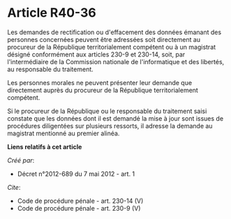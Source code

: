 # Article R40-36

Les demandes de rectification ou d'effacement des données émanant des personnes concernées peuvent être adressées soit
directement au procureur de la République territorialement compétent ou à un magistrat désigné conformément aux articles
230-9 et 230-14, soit, par l'intermédiaire de la Commission nationale de l'informatique et des libertés, au responsable du
traitement. 

Les personnes morales ne peuvent présenter leur demande que directement auprès du procureur de la République territorialement
compétent. 

Si le procureur de la République ou le responsable du traitement saisi constate que les données dont il est demandé la mise à
jour sont issues de procédures diligentées sur plusieurs ressorts, il adresse la demande au magistrat mentionné au premier
alinéa.

**Liens relatifs à cet article**

_Créé par_:

  - Décret n°2012-689 du 7 mai 2012 - art. 1

_Cite_:

  - Code de procédure pénale - art. 230-14 (V)
  - Code de procédure pénale - art. 230-9 (V)
